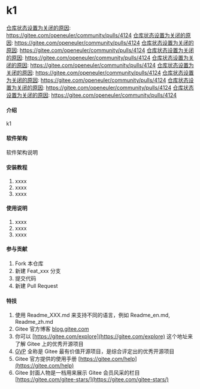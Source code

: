 # k1
[仓库状态设置为关闭的原因](https://gitee.com/openeuler/community/pulls/4124): https://gitee.com/openeuler/community/pulls/4124
[仓库状态设置为关闭的原因](https://gitee.com/openeuler/community/pulls/4124): https://gitee.com/openeuler/community/pulls/4124
[仓库状态设置为关闭的原因](https://gitee.com/openeuler/community/pulls/4124): https://gitee.com/openeuler/community/pulls/4124
[仓库状态设置为关闭的原因](https://gitee.com/openeuler/community/pulls/4124): https://gitee.com/openeuler/community/pulls/4124
[仓库状态设置为关闭的原因](https://gitee.com/openeuler/community/pulls/4124): https://gitee.com/openeuler/community/pulls/4124
[仓库状态设置为关闭的原因](https://gitee.com/openeuler/community/pulls/4124): https://gitee.com/openeuler/community/pulls/4124
[仓库状态设置为关闭的原因](https://gitee.com/openeuler/community/pulls/4124): https://gitee.com/openeuler/community/pulls/4124
[仓库状态设置为关闭的原因](https://gitee.com/openeuler/community/pulls/4124): https://gitee.com/openeuler/community/pulls/4124
[仓库状态设置为关闭的原因](https://gitee.com/openeuler/community/pulls/4124): https://gitee.com/openeuler/community/pulls/4124

#### 介绍
k1

#### 软件架构
软件架构说明


#### 安装教程

1.  xxxx
2.  xxxx
3.  xxxx

#### 使用说明

1.  xxxx
2.  xxxx
3.  xxxx

#### 参与贡献

1.  Fork 本仓库
2.  新建 Feat_xxx 分支
3.  提交代码
4.  新建 Pull Request


#### 特技

1.  使用 Readme\_XXX.md 来支持不同的语言，例如 Readme\_en.md, Readme\_zh.md
2.  Gitee 官方博客 [blog.gitee.com](https://blog.gitee.com)
3.  你可以 [https://gitee.com/explore](https://gitee.com/explore) 这个地址来了解 Gitee 上的优秀开源项目
4.  [GVP](https://gitee.com/gvp) 全称是 Gitee 最有价值开源项目，是综合评定出的优秀开源项目
5.  Gitee 官方提供的使用手册 [https://gitee.com/help](https://gitee.com/help)
6.  Gitee 封面人物是一档用来展示 Gitee 会员风采的栏目 [https://gitee.com/gitee-stars/](https://gitee.com/gitee-stars/)
























